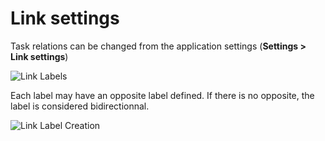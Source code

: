 Link settings
=============

Task relations can be changed from the application settings (**Settings > Link settings**)

![Link Labels](screenshots/link-labels.png)

Each label may have an opposite label defined.
If there is no opposite, the label is considered bidirectionnal.

![Link Label Creation](screenshots/link-label-creation.png)
